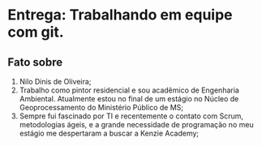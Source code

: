 # Entrega: Trabalhando em equipe com git.

## Fato sobre <Nilo>

1. Nilo Dinis de Oliveira;
2. Trabalho como pintor residencial e sou acadêmico de Engenharia Ambiental. Atualmente estou no final de um estágio no Núcleo de Geoprocessamento do Ministério Público de MS;
3. Sempre fui fascinado por TI e recentemente o contato com Scrum, metodologias ágeis, e a grande necessidade de programação no meu estágio me despertaram a buscar a Kenzie Academy;

